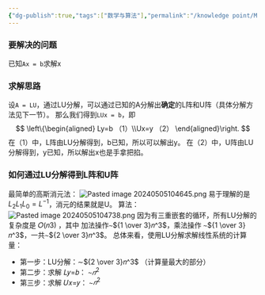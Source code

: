 ```yaml
---
{"dg-publish":true,"tags":["数学与算法"],"permalink":"/knowledge point/Math and Algorithm/LU分解的高斯消元法求解线性方程组/","dgPassFrontmatter":true}
---
```


### 要解决的问题
已知`Ax = b`求解x

### 求解思路
设`A = LU`，通过LU分解，可以通过已知的A分解出**确定**的L阵和U阵（具体分解方法见下一节）。
那么我们得到`LUx = b`，即
$$
\left\{\begin{aligned} Ly=b    （1）\\Ux=y    （2） \end{aligned}\right.
$$
在（1）中，L阵由LU分解得到，b已知，所以可以解出y。
在（2）中，U阵由LU分解得到，y已知，所以解出x也是手拿把掐。

### 如何通过LU分解得到L阵和U阵
最简单的高斯消元法：
![Pasted image 20240505104645.png](/img/user/knowledge%20point/imgs/Pasted%20image%2020240505104645.png)
易于理解的是$L_2L_1L_0=L^{-1}$，消元的结果就是U。
算法：
![Pasted image 20240505104738.png](/img/user/knowledge%20point/imgs/Pasted%20image%2020240505104738.png)
因为有三重嵌套的循环，所有LU分解的复杂度是 𝑂(𝑛3) ，其中 加法操作∼${1 \over 3}𝑛^3$，乘法操作 ∼${1 \over 3}𝑛^3$，一共∼${2 \over 3}𝑛^3$。
总体来看，使用LU分解求解线性系统的计算量：
- 第一步：LU分解：∼${2 \over 3}𝑛^3$ （计算量最大的部分）
- 第二步：求解 𝐿𝑦=𝑏： ∼$𝑛^2$
- 第三步：求解 𝑈𝑥=𝑦： ∼$𝑛^2$